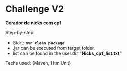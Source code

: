 # Challenge V2

**Gerador de nicks com cpf**

Step-by-step:

- Start: **`mvn clean package`** 
- .jar can be executed from target folder.
- list can be found in the user.dir **"Nicks_cpf_list.txt"**


Techs used: {Maven, HtmlUnit}
